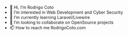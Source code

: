 - 👋 Hi, I’m Rodrigo Coto
- 👀 I’m interested in Web Development and Cyber Security
- 🌱 I’m currently learning Laravel/Livewire
- 💞️ I’m looking to collaborate on OpenSource projects
- 📫 How to reach me RodrigoCoto.com

<!---
Lvzbel/Lvzbel is a ✨ special ✨ repository because its `README.md` (this file) appears on your GitHub profile.
You can click the Preview link to take a look at your changes.
--->
